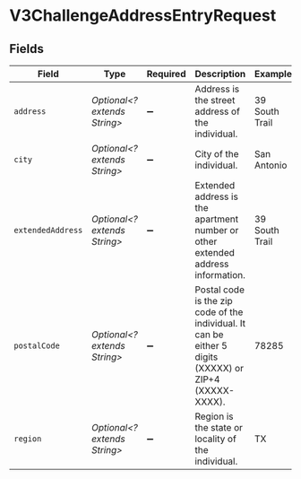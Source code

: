 # V3ChallengeAddressEntryRequest


## Fields

| Field                                                                                                   | Type                                                                                                    | Required                                                                                                | Description                                                                                             | Example                                                                                                 |
| ------------------------------------------------------------------------------------------------------- | ------------------------------------------------------------------------------------------------------- | ------------------------------------------------------------------------------------------------------- | ------------------------------------------------------------------------------------------------------- | ------------------------------------------------------------------------------------------------------- |
| `address`                                                                                               | *Optional<? extends String>*                                                                            | :heavy_minus_sign:                                                                                      | Address is the street address of the individual.                                                        | 39 South Trail                                                                                          |
| `city`                                                                                                  | *Optional<? extends String>*                                                                            | :heavy_minus_sign:                                                                                      | City of the individual.                                                                                 | San Antonio                                                                                             |
| `extendedAddress`                                                                                       | *Optional<? extends String>*                                                                            | :heavy_minus_sign:                                                                                      | Extended address is the apartment number or other extended address information.                         | 39 South Trail                                                                                          |
| `postalCode`                                                                                            | *Optional<? extends String>*                                                                            | :heavy_minus_sign:                                                                                      | Postal code is the zip code of the individual. It can be either 5 digits (XXXXX) or ZIP+4 (XXXXX-XXXX). | 78285                                                                                                   |
| `region`                                                                                                | *Optional<? extends String>*                                                                            | :heavy_minus_sign:                                                                                      | Region is the state or locality of the individual.                                                      | TX                                                                                                      |